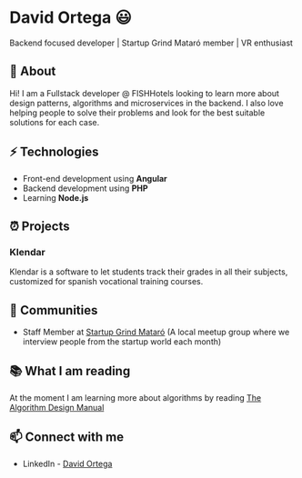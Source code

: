 # David Ortega 😃
Backend focused developer | Startup Grind Mataró member | VR enthusiast

## 🧐 About
Hi! I am a Fullstack developer @ FISHHotels looking to learn more about design patterns, algorithms and microservices in the backend. I also love helping people to solve their problems and look for the best suitable solutions for each case.

## ⚡ Technologies
- Front-end development using **Angular**
- Backend development using **PHP**
- Learning **Node.js**

## ⏰ Projects
### Klendar
Klendar is a software to let students track their grades in all their subjects, customized for spanish vocational training courses.

## 👯 Communities
- Staff Member at [Startup Grind Mataró](https://www.startupgrind.com/mataro/) (A local meetup group where we interview people from the startup world each month)



## 📚 What I am reading
At the moment I am learning more about algorithms by reading [The Algorithm Design Manual](https://www.amazon.es/Algorithm-Design-Manual-Steven-Skiena/dp/1848000693)

## 📫 Connect with me
- LinkedIn - [David Ortega](https://www.linkedin.com/in/david-ortega-farrerons/)
